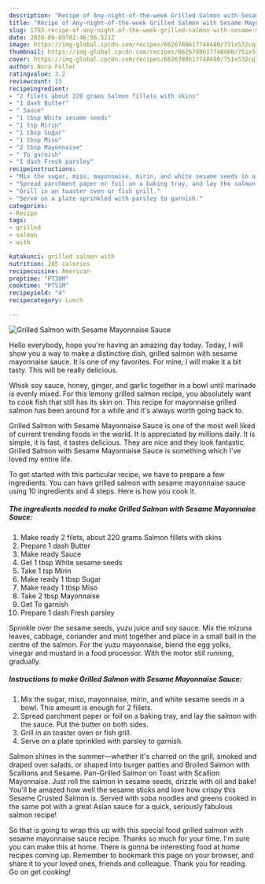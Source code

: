 ```yaml
---
description: "Recipe of Any-night-of-the-week Grilled Salmon with Sesame Mayonnaise Sauce"
title: "Recipe of Any-night-of-the-week Grilled Salmon with Sesame Mayonnaise Sauce"
slug: 1793-recipe-of-any-night-of-the-week-grilled-salmon-with-sesame-mayonnaise-sauce
date: 2020-06-09T02:46:56.521Z
image: https://img-global.cpcdn.com/recipes/6626788617748480/751x532cq70/grilled-salmon-with-sesame-mayonnaise-sauce-recipe-main-photo.jpg
thumbnail: https://img-global.cpcdn.com/recipes/6626788617748480/751x532cq70/grilled-salmon-with-sesame-mayonnaise-sauce-recipe-main-photo.jpg
cover: https://img-global.cpcdn.com/recipes/6626788617748480/751x532cq70/grilled-salmon-with-sesame-mayonnaise-sauce-recipe-main-photo.jpg
author: Nora Fuller
ratingvalue: 3.2
reviewcount: 15
recipeingredient:
- "2 filets about 220 grams Salmon fillets with skins"
- "1 dash Butter"
- " Sauce"
- "1 tbsp White sesame seeds"
- "1 tsp Mirin"
- "1 tbsp Sugar"
- "1 tbsp Miso"
- "2 tbsp Mayonnaise"
- " To garnish"
- "1 dash Fresh parsley"
recipeinstructions:
- "Mix the sugar, miso, mayonnaise, mirin, and white sesame seeds in a bowl. This amount is enough for 2 fillets."
- "Spread parchment paper or foil on a baking tray, and lay the salmon with the sauce. Put the butter on both sides."
- "Grill in an toaster oven or fish grill."
- "Serve on a plate sprinkled with parsley to garnish."
categories:
- Recipe
tags:
- grilled
- salmon
- with

katakunci: grilled salmon with 
nutrition: 285 calories
recipecuisine: American
preptime: "PT38M"
cooktime: "PT51M"
recipeyield: "4"
recipecategory: Lunch

---
```



![Grilled Salmon with Sesame Mayonnaise Sauce](https://img-global.cpcdn.com/recipes/6626788617748480/751x532cq70/grilled-salmon-with-sesame-mayonnaise-sauce-recipe-main-photo.jpg)

Hello everybody, hope you're having an amazing day today. Today, I will show you a way to make a distinctive dish, grilled salmon with sesame mayonnaise sauce. It is one of my favorites. For mine, I will make it a bit tasty. This will be really delicious.

Whisk soy sauce, honey, ginger, and garlic together in a bowl until marinade is evenly mixed. For this lemony grilled salmon recipe, you absolutely want to cook fish that still has its skin on. This recipe for mayonnaise grilled salmon has been around for a while and it&#39;s always worth going back to.

Grilled Salmon with Sesame Mayonnaise Sauce is one of the most well liked of current trending foods in the world. It is appreciated by millions daily. It is simple, it is fast, it tastes delicious. They are nice and they look fantastic. Grilled Salmon with Sesame Mayonnaise Sauce is something which I've loved my entire life.


To get started with this particular recipe, we have to prepare a few ingredients. You can have grilled salmon with sesame mayonnaise sauce using 10 ingredients and 4 steps. Here is how you cook it.

<!--inarticleads1-->

##### The ingredients needed to make Grilled Salmon with Sesame Mayonnaise Sauce:

1. Make ready 2 filets, about 220 grams Salmon fillets with skins
1. Prepare 1 dash Butter
1. Make ready  Sauce
1. Get 1 tbsp White sesame seeds
1. Take 1 tsp Mirin
1. Make ready 1 tbsp Sugar
1. Make ready 1 tbsp Miso
1. Take 2 tbsp Mayonnaise
1. Get  To garnish
1. Prepare 1 dash Fresh parsley


Sprinkle over the sesame seeds, yuzu juice and soy sauce. Mix the mizuna leaves, cabbage, coriander and mint together and place in a small ball in the centre of the salmon. For the yuzu mayonnaise, blend the egg yolks, vinegar and mustard in a food processor. With the motor still running, gradually. 

<!--inarticleads2-->

##### Instructions to make Grilled Salmon with Sesame Mayonnaise Sauce:

1. Mix the sugar, miso, mayonnaise, mirin, and white sesame seeds in a bowl. This amount is enough for 2 fillets.
1. Spread parchment paper or foil on a baking tray, and lay the salmon with the sauce. Put the butter on both sides.
1. Grill in an toaster oven or fish grill.
1. Serve on a plate sprinkled with parsley to garnish.


Salmon shines in the summer—whether it&#39;s charred on the grill, smoked and draped over salads, or shaped into burger patties and Broiled Salmon with Scallions and Sesame. Pan-Grilled Salmon on Toast with Scallion Mayonnaise. Just roll the salmon in sesame seeds, drizzle with oil and bake! You&#39;ll be amazed how well the sesame sticks and love how crispy this Sesame Crusted Salmon is. Served with soba noodles and greens cooked in the same pot with a great Asian sauce for a quick, seriously fabulous salmon recipe! 

So that is going to wrap this up with this special food grilled salmon with sesame mayonnaise sauce recipe. Thanks so much for your time. I'm sure you can make this at home. There is gonna be interesting food at home recipes coming up. Remember to bookmark this page on your browser, and share it to your loved ones, friends and colleague. Thank you for reading. Go on get cooking!
